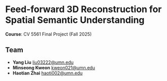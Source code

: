 # Feed-forward 3D Reconstruction for Spatial Semantic Understanding

**Course**: CV 5561 Final Project (Fall 2025)  

## Team
- **Yang Liu** liu03222@umn.edu
- **Minseong Kweon** kweon021@umn.edu
- **Haotian Zhai** haoti002@umn.edu
